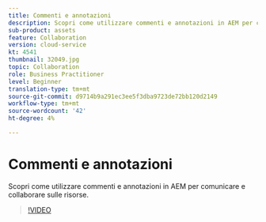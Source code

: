```yaml
---
title: Commenti e annotazioni
description: Scopri come utilizzare commenti e annotazioni in AEM per comunicare e collaborare sulle risorse.
sub-product: assets
feature: Collaboration
version: cloud-service
kt: 4541
thumbnail: 32049.jpg
topic: Collaboration
role: Business Practitioner
level: Beginner
translation-type: tm+mt
source-git-commit: d9714b9a291ec3ee5f3dba9723de72bb120d2149
workflow-type: tm+mt
source-wordcount: '42'
ht-degree: 4%

---
```



# Commenti e annotazioni

Scopri come utilizzare commenti e annotazioni in AEM per comunicare e collaborare sulle risorse.

>[!VIDEO](https://video.tv.adobe.com/v/32049/?quality=12&learn=on&hidetitle=true)